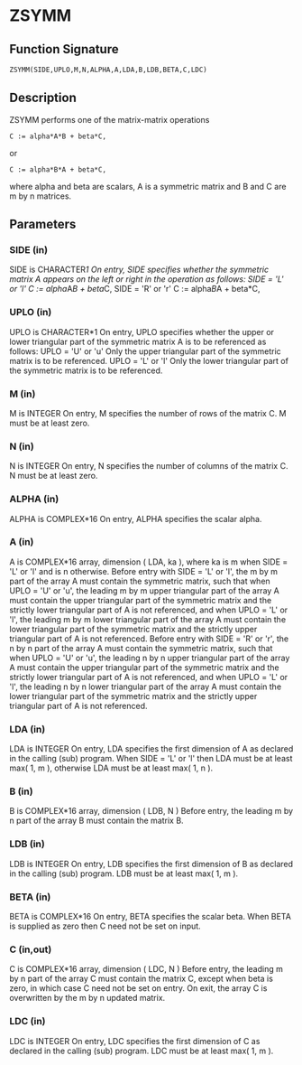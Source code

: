 # ZSYMM

## Function Signature

```fortran
ZSYMM(SIDE,UPLO,M,N,ALPHA,A,LDA,B,LDB,BETA,C,LDC)
```

## Description


 ZSYMM  performs one of the matrix-matrix operations

    C := alpha*A*B + beta*C,

 or

    C := alpha*B*A + beta*C,

 where  alpha and beta are scalars, A is a symmetric matrix and  B and
 C are m by n matrices.

## Parameters

### SIDE (in)

SIDE is CHARACTER*1 On entry, SIDE specifies whether the symmetric matrix A appears on the left or right in the operation as follows: SIDE = 'L' or 'l' C := alpha*A*B + beta*C, SIDE = 'R' or 'r' C := alpha*B*A + beta*C,

### UPLO (in)

UPLO is CHARACTER*1 On entry, UPLO specifies whether the upper or lower triangular part of the symmetric matrix A is to be referenced as follows: UPLO = 'U' or 'u' Only the upper triangular part of the symmetric matrix is to be referenced. UPLO = 'L' or 'l' Only the lower triangular part of the symmetric matrix is to be referenced.

### M (in)

M is INTEGER On entry, M specifies the number of rows of the matrix C. M must be at least zero.

### N (in)

N is INTEGER On entry, N specifies the number of columns of the matrix C. N must be at least zero.

### ALPHA (in)

ALPHA is COMPLEX*16 On entry, ALPHA specifies the scalar alpha.

### A (in)

A is COMPLEX*16 array, dimension ( LDA, ka ), where ka is m when SIDE = 'L' or 'l' and is n otherwise. Before entry with SIDE = 'L' or 'l', the m by m part of the array A must contain the symmetric matrix, such that when UPLO = 'U' or 'u', the leading m by m upper triangular part of the array A must contain the upper triangular part of the symmetric matrix and the strictly lower triangular part of A is not referenced, and when UPLO = 'L' or 'l', the leading m by m lower triangular part of the array A must contain the lower triangular part of the symmetric matrix and the strictly upper triangular part of A is not referenced. Before entry with SIDE = 'R' or 'r', the n by n part of the array A must contain the symmetric matrix, such that when UPLO = 'U' or 'u', the leading n by n upper triangular part of the array A must contain the upper triangular part of the symmetric matrix and the strictly lower triangular part of A is not referenced, and when UPLO = 'L' or 'l', the leading n by n lower triangular part of the array A must contain the lower triangular part of the symmetric matrix and the strictly upper triangular part of A is not referenced.

### LDA (in)

LDA is INTEGER On entry, LDA specifies the first dimension of A as declared in the calling (sub) program. When SIDE = 'L' or 'l' then LDA must be at least max( 1, m ), otherwise LDA must be at least max( 1, n ).

### B (in)

B is COMPLEX*16 array, dimension ( LDB, N ) Before entry, the leading m by n part of the array B must contain the matrix B.

### LDB (in)

LDB is INTEGER On entry, LDB specifies the first dimension of B as declared in the calling (sub) program. LDB must be at least max( 1, m ).

### BETA (in)

BETA is COMPLEX*16 On entry, BETA specifies the scalar beta. When BETA is supplied as zero then C need not be set on input.

### C (in,out)

C is COMPLEX*16 array, dimension ( LDC, N ) Before entry, the leading m by n part of the array C must contain the matrix C, except when beta is zero, in which case C need not be set on entry. On exit, the array C is overwritten by the m by n updated matrix.

### LDC (in)

LDC is INTEGER On entry, LDC specifies the first dimension of C as declared in the calling (sub) program. LDC must be at least max( 1, m ).

